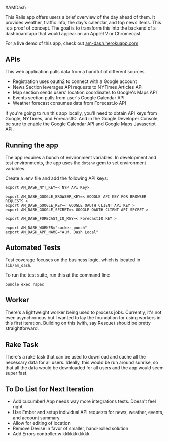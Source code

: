 #AMDash

This Rails app offers users a brief overview of the day ahead of them.  It 
provides weather, traffic info, the day's calendar, and top news items. 
This is a proof of concept.  The goal is to transform this into the backend
of a dashboard app that would appear on an AppleTV or Chromecast. 

For a live demo of this app, check out [am-dash.herokuapp.com](am-dash.herokuapp.com)

## APIs

This web application pulls data from a handful of different sources.

* Registration uses oauth2 to connect with a Google account
* News Section leverages API requests to NYTimes Articles API
* Map section sends users' location coordinates to Google's Maps API
* Events section pulls from user's Google Calendar API
* Weather forecast consumes data from Forecast.io API

If you're going to run this app locally, you'll need to obtain API
keys from Google, NYTimes, and ForecastIO.  And in the Google Developer
Console, be sure to enable the Google Calendar API  and Google Maps
Javascript API.

## Running the app
The app requires a bunch of environment variables. In development and test environments,
the app uses the `dotenv` gem to set environment variables.

Create a .env file and add the following API keys:

```
export AM_DASH_NYT_KEY=< NYP API Key>

export AM_DASH_GOOGLE_BROWSER_KEY=< GOOGLE API KEY FOR BROWSER REQUESTS >
export AM_DASH_GOOGLE_KEY=< GOOGLE OAUTH CLIENT API KEY >
export AM_DASH_GOOGLE_SECRET=< GOOGLE OAUTH CLIENT API SECRET >

export AM_DASH_FORECAST_IO_KEY=< ForecastIO KEY > 

export AM_DASH_WORKER="sucker_punch"
export AM_DASH_APP_NAME="A.M. Dash Local"

```


## Automated Tests

Test coverage focuses on the business logic, which is located in `lib/am_dash`.

To run the test suite, run this at the command line:

```
bundle exec rspec
```


## Worker
There's a lightweight worker being used to process jobs.  Currently, it's not even asynchronous
but I wanted to lay the foundation for using workers in this first iteration.
Building on this (with, say Resque) should be pretty straightforward.


## Rake Task
There's a rake task that can be used to download and cache all the necessary data for all users. 
Ideally, this would be run around sunrise, so that all the data would be downloaded for all
users and the app would seem super fast.


## To Do List for Next Iteration 
* Add cucumber!  App needs way more integrations tests. Doesn't feel right. 
* Use Ember and setup individual API requests for news, weather, events, and account summary
* Allow for editing of location
* Remove Devise in favor of smaller, hand-rolled solution
* Add Errors controller:w
kkkkkkkkkkk
